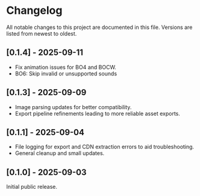 # Changelog

All notable changes to this project are documented in this file. Versions are listed from newest to oldest.

## [0.1.4] - 2025-09-11
- Fix animation issues for BO4 and BOCW.
- BO6: Skip invalid or unsupported sounds

## [0.1.3] - 2025-09-09
- Image parsing updates for better compatibility.
- Export pipeline refinements leading to more reliable asset exports.

## [0.1.1] - 2025-09-04
- File logging for export and CDN extraction errors to aid troubleshooting.
- General cleanup and small updates.

## [0.1.0] - 2025-09-03
Initial public release.

